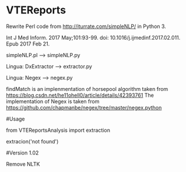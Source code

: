 # VTEReports

Rewrite Perl code from http://iturrate.com/simpleNLP/ in Python 3.

Int J Med Inform. 2017 May;101:93-99. doi: 10.1016/j.ijmedinf.2017.02.011. Epub 2017 Feb 21.

simpleNLP.pl --> simpleNLP.py

Lingua: DxExtractor --> extractor.py

Lingua: Negex --> negex.py


findMatch is an implenmentation of horsepool algorithm taken from https://blog.csdn.net/he11ohell0/article/details/42393761
The implementation of Negex is taken from https://github.com/chapmanbe/negex/tree/master/negex.python


#Usage

from VTEReportsAnalysis import extraction

extracion('not found')


#Version 1.02

Remove NLTK